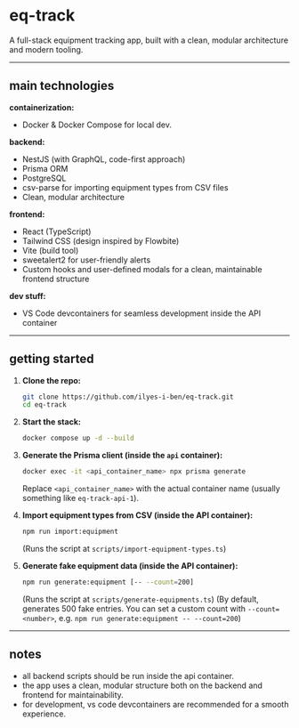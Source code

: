 # eq-track

A full-stack equipment tracking app, built with a clean, modular architecture and modern tooling.

---

## main technologies

**containerization:**  
- Docker & Docker Compose for local dev. 

**backend:**  
- NestJS (with GraphQL, code-first approach)
- Prisma ORM
- PostgreSQL
- csv-parse for importing equipment types from CSV files
- Clean, modular architecture

**frontend:**  
- React (TypeScript)
- Tailwind CSS (design inspired by Flowbite)
- Vite (build tool)
- sweetalert2 for user-friendly alerts
- Custom hooks and user-defined modals for a clean, maintainable frontend structure

**dev stuff:**  
- VS Code devcontainers for seamless development inside the API container

---

## getting started

1. **Clone the repo:**
   ```sh
   git clone https://github.com/ilyes-i-ben/eq-track.git
   cd eq-track
   ```

2. **Start the stack:**
   ```sh
   docker compose up -d --build
   ```

3. **Generate the Prisma client (inside the `api` container):**
   ```sh
   docker exec -it <api_container_name> npx prisma generate
   ```
   Replace `<api_container_name>` with the actual container name (usually something like `eq-track-api-1`).

4. **Import equipment types from CSV (inside the API container):**
   ```sh
   npm run import:equipment
   ```
   (Runs the script at `scripts/import-equipment-types.ts`)

5. **Generate fake equipment data (inside the API container):**
   ```sh
   npm run generate:equipment [-- --count=200]
   ```
   (Runs the script at `scripts/generate-equipments.ts`)
   (By default, generates 500 fake entries. You can set a custom count with `--count=<number>`, e.g. `npm run generate:equipment -- --count=200`)

---

## notes

- all backend scripts should be run inside the api container.
- the app uses a clean, modular structure both on the backend and frontend for maintainability.
- for development, vs code devcontainers are recommended for a smooth experience.
